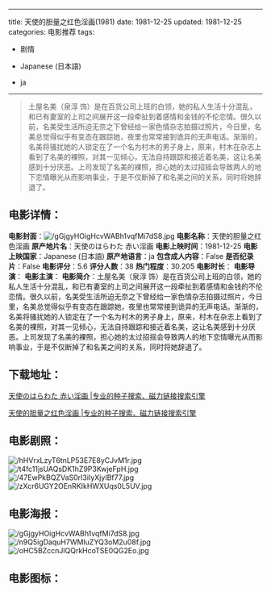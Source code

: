 
---
title: 天使的胆量之红色淫画(1981)
date: 1981-12-25
updated: 1981-12-25
categories: 电影推荐
tags:
- 剧情

- Japanese (日本語)
- ja
---


> 土屋名美（泉淳 饰）是在百货公司上班的白领，她的私人生活十分混乱，和已有妻室的上司之间展开这一段牵扯到着感情和金钱的不伦恋情。很久以前，名美受生活所迫无奈之下曾经给一家色情杂志拍摄过照片，今日里，名美总觉得似乎有变态在跟踪她，夜里也常常接到诡异的无声电话。渐渐的，名美将骚扰她的人锁定在了一个名为村木的男子身上，原来，村木在杂志上看到了名美的裸照，对其一见倾心，无法自持跟踪和接近着名美，这让名美感到十分厌恶。上司发现了名美的裸照，担心她的太过招摇会导致两人的地下恋情曝光从而影响事业，于是不仅断掉了和名美之间的关系，同时将她辞退了。

## **电影详情**：

**电影封面**：<img src="https://image.tmdb.org/t/p/w200/gGjgyHOigHcvWABh1vqfMi7dS8.jpg" alt="/gGjgyHOigHcvWABh1vqfMi7dS8.jpg" title="/gGjgyHOigHcvWABh1vqfMi7dS8.jpg">
**电影名称**：天使的胆量之红色淫画
**原产地片名**：天使のはらわた 赤い淫画
**电影上映时间**：1981-12-25
**电影上映国家**：Japanese (日本語)
**原产地语言**：ja
**包含成人内容**：False
**是否纪录片**：False
**电影评分**：5.6
**评分人数**：38
**热门程度**：30.205
**电影时长**：
**电影导演**：
**电影主演**：
**电影简介**：土屋名美（泉淳 饰）是在百货公司上班的白领，她的私人生活十分混乱，和已有妻室的上司之间展开这一段牵扯到着感情和金钱的不伦恋情。很久以前，名美受生活所迫无奈之下曾经给一家色情杂志拍摄过照片，今日里，名美总觉得似乎有变态在跟踪她，夜里也常常接到诡异的无声电话。渐渐的，名美将骚扰她的人锁定在了一个名为村木的男子身上，原来，村木在杂志上看到了名美的裸照，对其一见倾心，无法自持跟踪和接近着名美，这让名美感到十分厌恶。上司发现了名美的裸照，担心她的太过招摇会导致两人的地下恋情曝光从而影响事业，于是不仅断掉了和名美之间的关系，同时将她辞退了。

## **下载地址**：
[天使のはらわた 赤い淫画 |专业的种子搜索、磁力链接搜索引擎](https://movie.amd794.com:2083/?search=%E5%A4%A9%E4%BD%BF%E3%81%AE%E3%81%AF%E3%82%89%E3%82%8F%E3%81%9F%20%E8%B5%A4%E3%81%84%E6%B7%AB%E7%94%BB&ordering=&mode=match_phrase&page_size=10&page=1)

[天使的胆量之红色淫画 |专业的种子搜索、磁力链接搜索引擎](https://movie.amd794.com:2083/?search=%E5%A4%A9%E4%BD%BF%E7%9A%84%E8%83%86%E9%87%8F%E4%B9%8B%E7%BA%A2%E8%89%B2%E6%B7%AB%E7%94%BB&ordering=&mode=match_phrase&page_size=10&page=1)
 

## **电影剧照**：
<img src="https://image.tmdb.org/t/p/original/hHVrxLzyT6tnLP53E7E8yCJvM1r.jpg" alt="/hHVrxLzyT6tnLP53E7E8yCJvM1r.jpg" title="/hHVrxLzyT6tnLP53E7E8yCJvM1r.jpg"><img src="https://image.tmdb.org/t/p/original/t4fc11jsUAQsDK1hZ9P3KwjeFpH.jpg" alt="/t4fc11jsUAQsDK1hZ9P3KwjeFpH.jpg" title="/t4fc11jsUAQsDK1hZ9P3KwjeFpH.jpg"><img src="https://image.tmdb.org/t/p/original/47EwPkBQZVaS0rI3iIyXjyIBf77.jpg" alt="/47EwPkBQZVaS0rI3iIyXjyIBf77.jpg" title="/47EwPkBQZVaS0rI3iIyXjyIBf77.jpg"><img src="https://image.tmdb.org/t/p/original/zXcr6UGY2OEnRKIkHWXUqs0L5UV.jpg" alt="/zXcr6UGY2OEnRKIkHWXUqs0L5UV.jpg" title="/zXcr6UGY2OEnRKIkHWXUqs0L5UV.jpg">

## **电影海报**：
<img src="https://image.tmdb.org/t/p/original/gGjgyHOigHcvWABh1vqfMi7dS8.jpg" alt="/gGjgyHOigHcvWABh1vqfMi7dS8.jpg" title="/gGjgyHOigHcvWABh1vqfMi7dS8.jpg"><img src="https://image.tmdb.org/t/p/original/n9Q5igDaquH7WMIuZYQ3oM2u08f.jpg" alt="/n9Q5igDaquH7WMIuZYQ3oM2u08f.jpg" title="/n9Q5igDaquH7WMIuZYQ3oM2u08f.jpg"><img src="https://image.tmdb.org/t/p/original/oHC5BZccnJlQQrkHcoTSE0QG2Eo.jpg" alt="/oHC5BZccnJlQQrkHcoTSE0QG2Eo.jpg" title="/oHC5BZccnJlQQrkHcoTSE0QG2Eo.jpg">

## **电影图标**：


